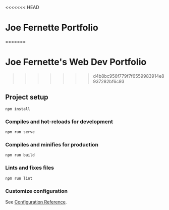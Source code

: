 <<<<<<< HEAD
# Joe Fernette Portfolio
=======
# Joe Fernette's Web Dev Portfolio
>>>>>>> d4b8bc956f779f7f6559983914e8937282bf6c93

## Project setup
```
npm install
```

### Compiles and hot-reloads for development
```
npm run serve
```

### Compiles and minifies for production
```
npm run build
```

### Lints and fixes files
```
npm run lint
```

### Customize configuration
See [Configuration Reference](https://cli.vuejs.org/config/).
